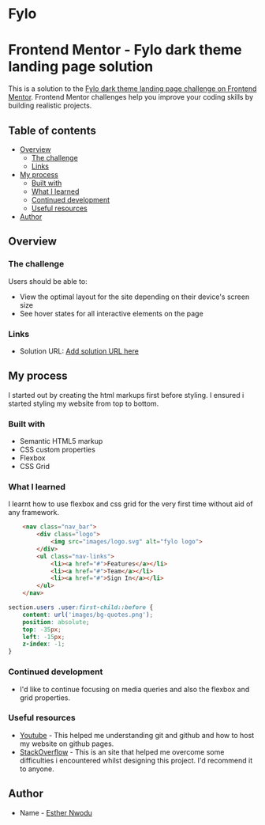 # Fylo
# Frontend Mentor - Fylo dark theme landing page solution

This is a solution to the [Fylo dark theme landing page challenge on Frontend Mentor](https://www.frontendmentor.io/challenges/fylo-dark-theme-landing-page-5ca5f2d21e82137ec91a50fd). Frontend Mentor challenges help you improve your coding skills by building realistic projects. 

## Table of contents

- [Overview](#overview)
  - [The challenge](#the-challenge)
  - [Links](#links)
- [My process](#my-process)
  - [Built with](#built-with)
  - [What I learned](#what-i-learned)
  - [Continued development](#continued-development)
  - [Useful resources](#useful-resources)
- [Author](#author)

## Overview

### The challenge

Users should be able to:

- View the optimal layout for the site depending on their device's screen size
- See hover states for all interactive elements on the page

### Links

- Solution URL: [Add solution URL here](https://your-solution-url.com)

## My process
I started out by creating the html markups first before styling. I ensured i started styling my website from top to bottom.

### Built with

- Semantic HTML5 markup
- CSS custom properties
- Flexbox
- CSS Grid


### What I learned

I learnt how to use flexbox and css grid for the very first time without aid of any framework.


```html
    <nav class="nav_bar">
        <div class="logo">
            <img src="images/logo.svg" alt="fylo logo">
        </div>
        <ul class="nav-links">
            <li><a href="#">Features</a></li>
            <li><a href="#">Team</a></li>
            <li><a href="#">Sign In</a></li>
        </ul>
    </nav>
```
```css
section.users .user:first-child::before {
    content: url('images/bg-quotes.png');
    position: absolute;
    top: -35px;
    left: -15px;
    z-index: -1;
}
```

### Continued development

- I'd like to continue focusing on media queries and also the flexbox and grid properties.

### Useful resources

- [Youtube](https://www.youtube.com) - This helped me understanding git and github and how to host my website on github pages.
- [StackOverflow](https://www.stackoverflow.com) - This is an site that helped me overcome some difficulties i encountered whilst designing this project. I'd recommend it to anyone.


## Author

- Name - [Esther Nwodu](https://www.your-site.com)
